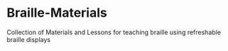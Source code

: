 # Braille-Materials
Collection of Materials and Lessons for teaching braille using refreshable braille displays

